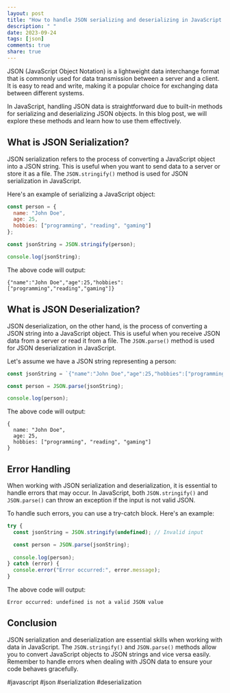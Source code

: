 ```yaml
---
layout: post
title: "How to handle JSON serializing and deserializing in JavaScript."
description: " "
date: 2023-09-24
tags: [json]
comments: true
share: true
---
```


JSON (JavaScript Object Notation) is a lightweight data interchange format that is commonly used for data transmission between a server and a client. It is easy to read and write, making it a popular choice for exchanging data between different systems.

In JavaScript, handling JSON data is straightforward due to built-in methods for serializing and deserializing JSON objects. In this blog post, we will explore these methods and learn how to use them effectively.

## What is JSON Serialization?

JSON serialization refers to the process of converting a JavaScript object into a JSON string. This is useful when you want to send data to a server or store it as a file. The `JSON.stringify()` method is used for JSON serialization in JavaScript.

Here's an example of serializing a JavaScript object:

```javascript
const person = {
  name: "John Doe",
  age: 25,
  hobbies: ["programming", "reading", "gaming"]
};

const jsonString = JSON.stringify(person);

console.log(jsonString);
```

The above code will output:

```
{"name":"John Doe","age":25,"hobbies":["programming","reading","gaming"]}
```

## What is JSON Deserialization?

JSON deserialization, on the other hand, is the process of converting a JSON string into a JavaScript object. This is useful when you receive JSON data from a server or read it from a file. The `JSON.parse()` method is used for JSON deserialization in JavaScript.

Let's assume we have a JSON string representing a person:

```javascript
const jsonString = `{"name":"John Doe","age":25,"hobbies":["programming","reading","gaming"]}`;

const person = JSON.parse(jsonString);

console.log(person);
```

The above code will output:

```
{
  name: "John Doe",
  age: 25,
  hobbies: ["programming", "reading", "gaming"]
}
```

## Error Handling

When working with JSON serialization and deserialization, it is essential to handle errors that may occur. In JavaScript, both `JSON.stringify()` and `JSON.parse()` can throw an exception if the input is not valid JSON.

To handle such errors, you can use a try-catch block. Here's an example:

```javascript
try {
  const jsonString = JSON.stringify(undefined); // Invalid input

  const person = JSON.parse(jsonString);
  
  console.log(person);
} catch (error) {
  console.error("Error occurred:", error.message);
}
```

The above code will output:

```
Error occurred: undefined is not a valid JSON value
```

## Conclusion

JSON serialization and deserialization are essential skills when working with data in JavaScript. The `JSON.stringify()` and `JSON.parse()` methods allow you to convert JavaScript objects to JSON strings and vice versa easily. Remember to handle errors when dealing with JSON data to ensure your code behaves gracefully.

#javascript #json #serialization #deserialization